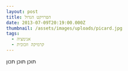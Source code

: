 ```yaml
---
layout: post
title: הפרויקט הגדול
date: 2013-07-09T20:19:00.000Z
thumbnail: /assets/images/uploads/picard.jpg
tags:
  - אנימציה
  - קרמיקה וזכוכית
---
```

תוכן תוכן תכון
